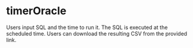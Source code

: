 # timerOracle
Users input SQL and the time to run it. The SQL is executed at the scheduled time. Users can download the resulting CSV from the provided link.
